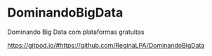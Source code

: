 # DominandoBigData
Dominando Big Data com plataformas gratuitas 

https://gitpod.io/#https://github.com/ReginaLPA/DominandoBigData
